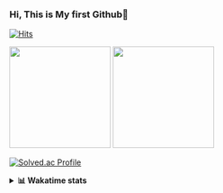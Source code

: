 ### Hi, This is My first Github👋
[![Hits](https://hits.seeyoufarm.com/api/count/incr/badge.svg?url=https%3A%2F%2Fgithub.com%2FJonghyun-Park1027&count_bg=%2379C83D&title_bg=%23555555&icon=&icon_color=%23E7E7E7&title=hits&edge_flat=false)](https://hits.seeyoufarm.com)
<br>


<p>
  <img height="180em" src="https://github-readme-stats-eight-rho-29.vercel.app/api?username=Jonghyun-Park1027&show_icons=true&include_all_commits=true&bg_color=30,e96443,904e95&title_color=fff&text_color=fff">
  <img height="180em" src="https://github-readme-stats-eight-rho-29.vercel.app/api/top-langs/?username=Jonghyun-Park1027&layout=compact&bg_color=30,e96443,904e95&title_color=fff&text_color=fff">


[![Solved.ac Profile](http://mazassumnida.wtf/api/v2/generate_badge?boj=ppjjhh1027)](https://solved.ac/ppjjhh1027/)

</p>
<details>
<summary><b>📊 Wakatime stats</b><br></summary>
<div>
<hr/>



<!--START_SECTION:waka-->
![Code Time](http://img.shields.io/badge/Code%20Time-561%20hrs%2040%20mins-blue)

![Profile Views](http://img.shields.io/badge/Profile%20Views-4-blue)

**🐱 My GitHub Data** 

> 📦 67.5 kB Used in GitHub's Storage 
 > 
> 🏆 143 Contributions in the Year 2023
 > 
> 🚫 Not Opted to Hire
 > 
> 📜 6 Public Repositories 
 > 
> 🔑 2 Private Repositories 
 > 
**I'm an Early 🐤** 

```text
🌞 Morning                39 commits          █████░░░░░░░░░░░░░░░░░░░░   20.74 % 
🌆 Daytime                111 commits         ███████████████░░░░░░░░░░   59.04 % 
🌃 Evening                36 commits          █████░░░░░░░░░░░░░░░░░░░░   19.15 % 
🌙 Night                  2 commits           ░░░░░░░░░░░░░░░░░░░░░░░░░   01.06 % 
```
📅 **I'm Most Productive on Friday** 

```text
Monday                   32 commits          ████░░░░░░░░░░░░░░░░░░░░░   17.02 % 
Tuesday                  18 commits          ██░░░░░░░░░░░░░░░░░░░░░░░   09.57 % 
Wednesday                8 commits           █░░░░░░░░░░░░░░░░░░░░░░░░   04.26 % 
Thursday                 20 commits          ███░░░░░░░░░░░░░░░░░░░░░░   10.64 % 
Friday                   55 commits          ███████░░░░░░░░░░░░░░░░░░   29.26 % 
Saturday                 17 commits          ██░░░░░░░░░░░░░░░░░░░░░░░   09.04 % 
Sunday                   38 commits          █████░░░░░░░░░░░░░░░░░░░░   20.21 % 
```


📊 **This Week I Spent My Time On** 

```text
🕑︎ Time Zone: Asia/Seoul

💬 Programming Languages: 
Python                   9 hrs 13 mins       ███████████░░░░░░░░░░░░░░   42.50 % 
Assembly                 7 hrs 53 mins       █████████░░░░░░░░░░░░░░░░   36.42 % 
MySQL                    1 hr 50 mins        ██░░░░░░░░░░░░░░░░░░░░░░░   08.47 % 
TSQL                     49 mins             █░░░░░░░░░░░░░░░░░░░░░░░░   03.84 % 
Markdown                 33 mins             █░░░░░░░░░░░░░░░░░░░░░░░░   02.57 % 

🔥 Editors: 
PyCharm                  11 hrs 50 mins      ██████████████░░░░░░░░░░░   54.56 % 
VS Code                  9 hrs 51 mins       ███████████░░░░░░░░░░░░░░   45.44 % 

🐱‍💻 Projects: 
Codingtest               9 hrs 33 mins       ███████████░░░░░░░░░░░░░░   44.08 % 
dacon_전력사용량예측            7 hrs 34 mins       █████████░░░░░░░░░░░░░░░░   34.94 % 
데이크루                     2 hrs 37 mins       ███░░░░░░░░░░░░░░░░░░░░░░   12.13 % 
실기                       1 hr 10 mins        █░░░░░░░░░░░░░░░░░░░░░░░░   05.41 % 
GHPages                  17 mins             ░░░░░░░░░░░░░░░░░░░░░░░░░   01.35 % 

💻 Operating System: 
Windows                  21 hrs 41 mins      █████████████████████████   100.00 % 
```

**I Mostly Code in Jupyter Notebook** 

```text
Jupyter Notebook         6 repos             █████████████████████░░░░   85.71 % 
C++                      1 repo              ████░░░░░░░░░░░░░░░░░░░░░   14.29 % 
```




 Last Updated on 26/08/2023 18:33:38 UTC
<!--END_SECTION:waka-->
</details>




